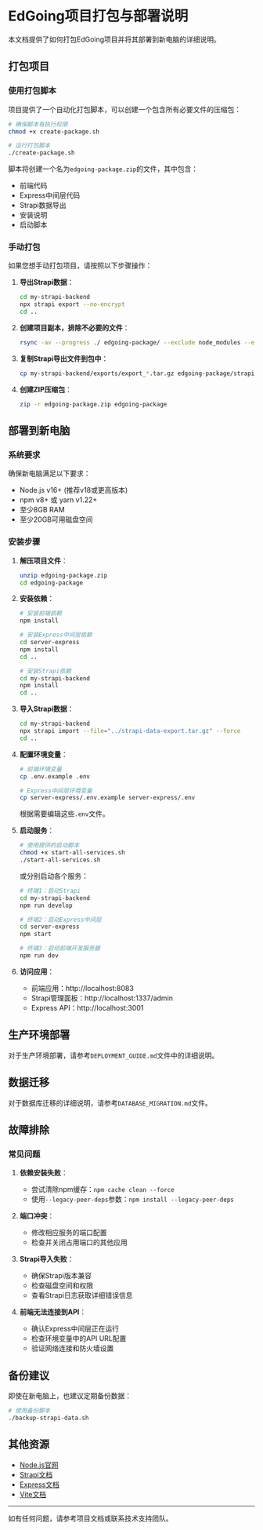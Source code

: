 # EdGoing项目打包与部署说明

本文档提供了如何打包EdGoing项目并将其部署到新电脑的详细说明。

## 打包项目

### 使用打包脚本

项目提供了一个自动化打包脚本，可以创建一个包含所有必要文件的压缩包：

```bash
# 确保脚本有执行权限
chmod +x create-package.sh

# 运行打包脚本
./create-package.sh
```

脚本将创建一个名为`edgoing-package.zip`的文件，其中包含：
- 前端代码
- Express中间层代码
- Strapi数据导出
- 安装说明
- 启动脚本

### 手动打包

如果您想手动打包项目，请按照以下步骤操作：

1. **导出Strapi数据**：
   ```bash
   cd my-strapi-backend
   npx strapi export --no-encrypt
   cd ..
   ```

2. **创建项目副本，排除不必要的文件**：
   ```bash
   rsync -av --progress ./ edgoing-package/ --exclude node_modules --exclude .git --exclude my-strapi-backend/node_modules --exclude my-strapi-backend/.tmp --exclude my-strapi-backend/.cache --exclude my-strapi-backend/build --exclude dist --exclude .DS_Store
   ```

3. **复制Strapi导出文件到包中**：
   ```bash
   cp my-strapi-backend/exports/export_*.tar.gz edgoing-package/strapi-data-export.tar.gz
   ```

4. **创建ZIP压缩包**：
   ```bash
   zip -r edgoing-package.zip edgoing-package
   ```

## 部署到新电脑

### 系统要求

确保新电脑满足以下要求：
- Node.js v16+ (推荐v18或更高版本)
- npm v8+ 或 yarn v1.22+
- 至少8GB RAM
- 至少20GB可用磁盘空间

### 安装步骤

1. **解压项目文件**：
   ```bash
   unzip edgoing-package.zip
   cd edgoing-package
   ```

2. **安装依赖**：
   ```bash
   # 安装前端依赖
   npm install

   # 安装Express中间层依赖
   cd server-express
   npm install
   cd ..

   # 安装Strapi依赖
   cd my-strapi-backend
   npm install
   cd ..
   ```

3. **导入Strapi数据**：
   ```bash
   cd my-strapi-backend
   npx strapi import --file="../strapi-data-export.tar.gz" --force
   cd ..
   ```

4. **配置环境变量**：
   ```bash
   # 前端环境变量
   cp .env.example .env

   # Express中间层环境变量
   cp server-express/.env.example server-express/.env
   ```

   根据需要编辑这些`.env`文件。

5. **启动服务**：
   ```bash
   # 使用提供的启动脚本
   chmod +x start-all-services.sh
   ./start-all-services.sh
   ```

   或分别启动各个服务：
   ```bash
   # 终端1：启动Strapi
   cd my-strapi-backend
   npm run develop

   # 终端2：启动Express中间层
   cd server-express
   npm start

   # 终端3：启动前端开发服务器
   npm run dev
   ```

6. **访问应用**：
   - 前端应用：http://localhost:8083
   - Strapi管理面板：http://localhost:1337/admin
   - Express API：http://localhost:3001

## 生产环境部署

对于生产环境部署，请参考`DEPLOYMENT_GUIDE.md`文件中的详细说明。

## 数据迁移

对于数据库迁移的详细说明，请参考`DATABASE_MIGRATION.md`文件。

## 故障排除

### 常见问题

1. **依赖安装失败**：
   - 尝试清除npm缓存：`npm cache clean --force`
   - 使用`--legacy-peer-deps`参数：`npm install --legacy-peer-deps`

2. **端口冲突**：
   - 修改相应服务的端口配置
   - 检查并关闭占用端口的其他应用

3. **Strapi导入失败**：
   - 确保Strapi版本兼容
   - 检查磁盘空间和权限
   - 查看Strapi日志获取详细错误信息

4. **前端无法连接到API**：
   - 确认Express中间层正在运行
   - 检查环境变量中的API URL配置
   - 验证网络连接和防火墙设置

## 备份建议

即使在新电脑上，也建议定期备份数据：

```bash
# 使用备份脚本
./backup-strapi-data.sh
```

## 其他资源

- [Node.js官网](https://nodejs.org/)
- [Strapi文档](https://docs.strapi.io/)
- [Express文档](https://expressjs.com/)
- [Vite文档](https://vitejs.dev/guide/)

---

如有任何问题，请参考项目文档或联系技术支持团队。
